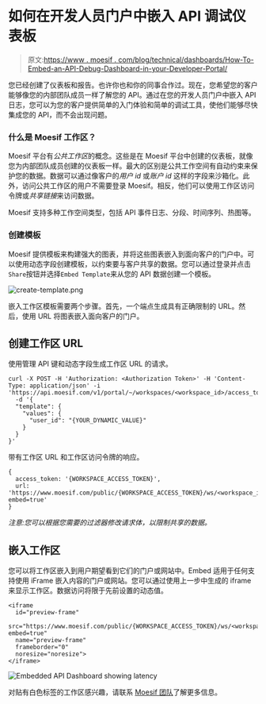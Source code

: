 # 如何在开发人员门户中嵌入 API 调试仪表板

> 原文:[https://www . moesif . com/blog/technical/dashboards/How-To-Embed-an-API-Debug-Dashboard-in-your-Developer-Portal/](https://www.moesif.com/blog/technical/dashboards/How-To-Embed-an-API-Debug-Dashboard-in-your-Developer-Portal/)

您已经创建了仪表板和报告。也许你也和你的同事合作过。现在，您希望您的客户能够像您的内部团队成员一样了解您的 API。通过在您的开发人员门户中嵌入 API 日志，您可以为您的客户提供简单的入门体验和简单的调试工具，使他们能够尽快集成您的 API，而不会出现问题。

### 什么是 Moesif 工作区？

Moesif 平台有*公共工作区*的概念。这些是在 Moesif 平台中创建的仪表板，就像您为内部团队成员创建的仪表板一样。最大的区别是公共工作空间有自动约束来保护您的数据。数据可以通过像客户的*用户 id* 或*账户 id* 这样的字段来沙箱化。此外，访问公共工作区的用户不需要登录 Moesif。相反，他们可以使用工作区访问令牌或*共享链接*来访问数据。

Moesif 支持多种工作空间类型，包括 API 事件日志、分段、时间序列、热图等。

### 创建模板

Moesif 提供模板来构建强大的图表，并将这些图表嵌入到面向客户的门户中。可以使用动态字段创建模板，以约束要与客户共享的数据。您可以通过登录并点击`Share`按钮并选择`Embed Template`来从您的 API 数据创建一个模板。

![create-template.png](../Images/04ee1fcdefe2acd957be7f6d0b1f9687.png)

嵌入工作区模板需要两个步骤。首先，一个端点生成具有正确限制的 URL。然后，使用 URL 将图表嵌入面向客户的门户。

## 创建工作区 URL

使用管理 API 键和动态字段生成工作区 URL 的请求。

```
curl -X POST -H 'Authorization: <Authorization Token>' -H 'Content-Type: application/json' -i 'https://api.moesif.com/v1/portal/~/workspaces/<workspace_id>/access_token
  -d '{
  "template": {
    "values": {
      "user_id": "{YOUR_DYNAMIC_VALUE}"
    }
  }
}' 
```

带有工作区 URL 和工作区访问令牌的响应。

```
{
  access_token: '{WORKSPACE_ACCESS_TOKEN}',
  url: 'https://www.moesif.com/public/{WORKSPACE_ACCESS_TOKEN}/ws/<workspace_id>?embed=true'
} 
```

*注意:您可以根据您需要的过滤器修改请求体，以限制共享的数据。*

## 嵌入工作区

您可以将工作区嵌入到用户期望看到它们的门户或网站中。Embed 适用于任何支持使用 iFrame 嵌入内容的门户或网站。您可以通过使用上一步中生成的 iframe 来显示工作区。数据访问将限于先前设置的动态值。

```
<iframe
  id="preview-frame"
  src="https://www.moesif.com/public/{WORKSPACE_ACCESS_TOKEN}/ws/<workspace_id>?embed=true"
  name="preview-frame"
  frameborder="0"
  noresize="noresize">
</iframe> 
```

![Embedded API Dashboard showing latency](../Images/d684ed75431393ed8f27c93d44945373.png)

对贴有白色标签的工作区感兴趣，请联系 [Moesif 团队](mailto:team@moesif.com)了解更多信息。